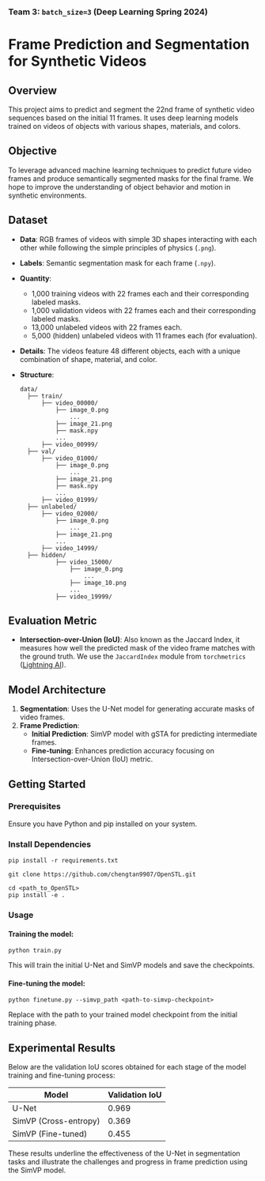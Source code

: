### Team 3: `batch_size=3` (Deep Learning Spring 2024)

# Frame Prediction and Segmentation for Synthetic Videos

## Overview
This project aims to predict and segment the 22nd frame of synthetic video sequences based on the initial 11 frames. It uses deep learning models trained on videos of objects with various shapes, materials, and colors.

## Objective
To leverage advanced machine learning techniques to predict future video frames and produce semantically segmented masks for the final frame. We hope to improve the understanding of object behavior and motion in synthetic environments.

## Dataset
- **Data**: RGB frames of videos with simple 3D shapes interacting with each other while following the simple principles of physics (`.png`).
- **Labels**: Semantic segmentation mask for each frame (`.npy`).
- **Quantity**:
    - 1,000 training videos with 22 frames each and their corresponding labeled masks.
    - 1,000 validation videos with 22 frames each and their corresponding labeled masks.
    - 13,000 unlabeled videos with 22 frames each.
    - 5,000 (hidden) unlabeled videos with 11 frames each (for evaluation).
- **Details**: The videos feature 48 different objects, each with a unique combination of shape, material, and color.
- **Structure**:

  ```
  data/
    ├── train/
        ├── video_00000/
            ├── image_0.png
                ...
            ├── image_21.png
            ├── mask.npy
            ...
        ├── video_00999/
    ├── val/
        ├── video_01000/
            ├── image_0.png
                ...
            ├── image_21.png
            ├── mask.npy
            ...
        ├── video_01999/
    ├── unlabeled/
        ├── video_02000/
            ├── image_0.png
                ...
            ├── image_21.png
            ...
        ├── video_14999/
    ├── hidden/
            ├── video_15000/
                ├── image_0.png
                    ...
                ├── image_10.png
                ...
            ├── video_19999/
  ```

## Evaluation Metric
- **Intersection-over-Union (IoU)**: Also known as the Jaccard Index, it measures how well the predicted mask of the video frame matches with the ground truth. We use the `JaccardIndex` module from `torchmetrics` ([Lightning AI](https://lightning.ai/docs/torchmetrics/stable/classification/jaccard_index.html)).

## Model Architecture
1. **Segmentation**: Uses the U-Net model for generating accurate masks of video frames.
2. **Frame Prediction**:
   - **Initial Prediction**: SimVP model with gSTA for predicting intermediate frames.
   - **Fine-tuning**: Enhances prediction accuracy focusing on Intersection-over-Union (IoU) metric.

## Getting Started

### Prerequisites
Ensure you have Python and pip installed on your system.

### Install Dependencies
```pip install -r requirements.txt```

```
git clone https://github.com/chengtan9907/OpenSTL.git
```
```
cd <path_to_OpenSTL>
pip install -e .
```

### Usage

#### Training the model:
`python train.py`

This will train the initial U-Net and SimVP models and save the checkpoints.
#### Fine-tuning the model:
`python finetune.py --simvp_path <path-to-simvp-checkpoint>`

Replace <path-to-simvp-checkpoint> with the path to your trained model checkpoint from the initial training phase.

## Experimental Results

Below are the validation IoU scores obtained for each stage of the model training and fine-tuning process:

| Model                 | Validation IoU |
|-----------------------|----------------|
| U-Net                 | 0.969          |
| SimVP (Cross-entropy) | 0.369          |
| SimVP (Fine-tuned)    | 0.455          |

These results underline the effectiveness of the U-Net in segmentation tasks and illustrate the challenges and progress in frame prediction using the SimVP model.
